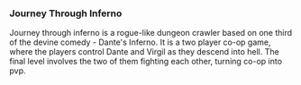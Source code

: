### Journey Through Inferno ### 

Journey through inferno is a rogue-like dungeon crawler based on one third of the devine comedy - Dante's Inferno. It is a two player co-op game, where the players control Dante and Virgil as they descend into hell. The final level involves the two of them fighting each other, turning co-op into pvp. 

